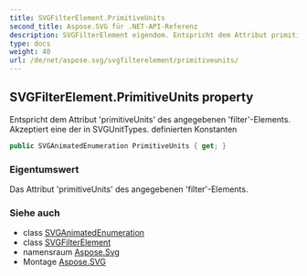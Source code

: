 ```yaml
---
title: SVGFilterElement.PrimitiveUnits
second_title: Aspose.SVG für .NET-API-Referenz
description: SVGFilterElement eigendom. Entspricht dem Attribut primitiveUnits des angegebenen filterElements. Akzeptiert eine der in SVGUnitTypes. definierten Konstanten
type: docs
weight: 40
url: /de/net/aspose.svg/svgfilterelement/primitiveunits/
---
```

## SVGFilterElement.PrimitiveUnits property

Entspricht dem Attribut 'primitiveUnits' des angegebenen 'filter'-Elements. Akzeptiert eine der in SVGUnitTypes. definierten Konstanten

```csharp
public SVGAnimatedEnumeration PrimitiveUnits { get; }
```

### Eigentumswert

Das Attribut 'primitiveUnits' des angegebenen 'filter'-Elements.

### Siehe auch

* class [SVGAnimatedEnumeration](../../../aspose.svg.datatypes/svganimatedenumeration/)
* class [SVGFilterElement](../)
* namensraum [Aspose.Svg](../../svgfilterelement/)
* Montage [Aspose.SVG](../../../)


